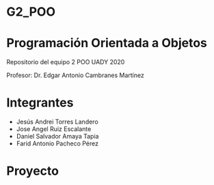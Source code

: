 # G2_POO
# Programación Orientada a Objetos

Repositorio del equipo 2 POO UADY 2020

Profesor: Dr. Edgar Antonio Cambranes Martínez

# Integrantes
* Jesús Andrei Torres Landero
* Jose Angel Ruiz Escalante
* Daniel Salvador Amaya Tapia
* Farid Antonio Pacheco Pérez

# Proyecto

